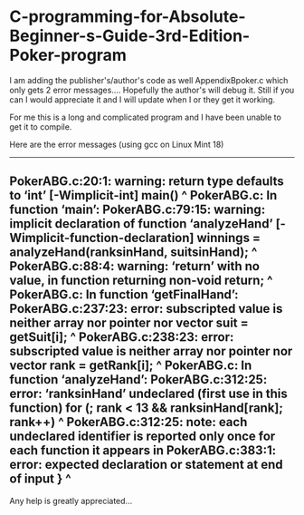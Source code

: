 # C-programming-for-Absolute-Beginner-s-Guide-3rd-Edition-Poker-program

I am adding the publisher's/author's code as well AppendixBpoker.c which only gets 2 error messages....
Hopefully the author's will debug it.  Still if you can I would appreciate it and I will update when I or they get it working.

For me this is a long and complicated program and I have been unable to get it to compile.

Here are the error messages (using gcc on Linux Mint 18)

------

PokerABG.c:20:1: warning: return type defaults to ‘int’ [-Wimplicit-int]
 main()
 ^
PokerABG.c: In function ‘main’:
PokerABG.c:79:15: warning: implicit declaration of function ‘analyzeHand’ [-Wimplicit-function-declaration]
    winnings = analyzeHand(ranksinHand, suitsinHand);
               ^
PokerABG.c:88:4: warning: ‘return’ with no value, in function returning non-void
    return;
    ^
PokerABG.c: In function ‘getFinalHand’:
PokerABG.c:237:23: error: subscripted value is neither array nor pointer nor vector
         suit = getSuit[i];
                       ^
PokerABG.c:238:23: error: subscripted value is neither array nor pointer nor vector
         rank = getRank[i];
                       ^
PokerABG.c: In function ‘analyzeHand’:
PokerABG.c:312:25: error: ‘ranksinHand’ undeclared (first use in this function)
     for (; rank < 13 && ranksinHand[rank]; rank++)
                         ^
PokerABG.c:312:25: note: each undeclared identifier is reported only once for each function it appears in
PokerABG.c:383:1: error: expected declaration or statement at end of input
 }
 ^
-------

Any help is greatly appreciated...

